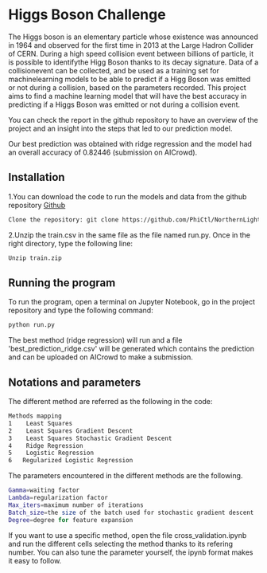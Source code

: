 # Higgs Boson Challenge

The  Higgs  boson  is  an  elementary  particle  whose existence was announced in 1964 and observed for the first time in 2013 at the Large Hadron Collider of CERN. During a high speed collision event between billions of particle, it is possible to identifythe Higg Boson thanks to its decay signature. Data of a collisionevent can be collected, and be used as a training set for machinelearning models to be able to predict if a Higg Boson was emitted or not during a collision, based on the parameters recorded. This project aims to find a machine learning model that will have the best accuracy in predicting if a Higgs Boson was emitted or not during a collision event.

You can check the report in the github repository to have an overview of the project and an insight into the steps that led to our prediction model.

Our best prediction was obtained with ridge regression and the model had an overall accuracy of 0.82446 (submission on AICrowd).

## Installation

1.You can download the code to run the models and data from the github repository [Github](https://github.com/PhiCtl/NorthernLights)

```bash
Clone the repository: git clone https://github.com/PhiCtl/NorthernLights
```
2.Unzip the train.csv in the same file as the file named run.py. Once in the right directory, type the following line:

```bash
Unzip train.zip
```
## Running the program

To run the program, open a terminal on Jupyter Notebook, go in the project repository and type the following command:

```bash
python run.py
```

The best method (ridge regression) will run and a file 'best_prediction_ridge.csv' will be generated which contains the prediction and can be uploaded on AICrowd to make a submission.

## Notations and parameters
 The different method are referred as the following in the code:
```bash
Methods mapping
1    Least Squares
2    Least Squares Gradient Descent
3    Least Squares Stochastic Gradient Descent
4    Ridge Regression
5    Logistic Regression
6   Regularized Logistic Regression
```
The parameters encountered in the different methods are the following.

```bash
Gamma=waiting factor
Lambda=regularization factor
Max_iters=maximum number of iterations
Batch_size=the size of the batch used for stochastic gradient descent
Degree=degree for feature expansion
```
If you want to use a specific method, open the file cross_validation.ipynb and run the different cells selecting the method thanks to its refering number. You can also tune the parameter yourself, the ipynb format makes it easy to follow.

